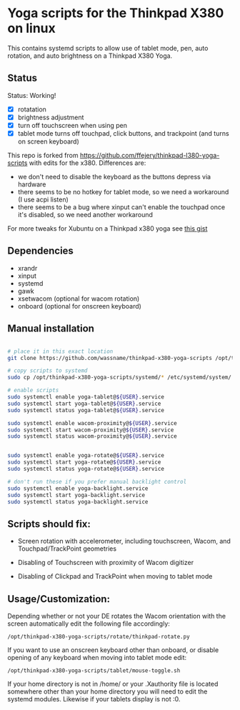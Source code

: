 # Yoga scripts for the Thinkpad X380 on linux

This contains systemd scripts to allow use of tablet mode, pen, auto rotation, and auto brightness on a Thinkpad X380 Yoga.

## Status

Status: Working!

- [x] rotatation
- [x] brightness adjustment
- [x] turn off touchscreen when using pen
- [x] tablet mode turns off touchpad, click buttons, and trackpoint (and turns on screen keyboard)

This repo is forked from https://github.com/ffejery/thinkpad-l380-yoga-scripts with edits for the x380. Differences are:

- we don't need to disable the keyboard as the buttons depress via hardware
- there seems to be no hotkey for tablet mode, so we need a workaround (I use acpi listen)
- there seems to be a bug where xinput can't enable the touchpad once it's disabled, so we need another workaround

For more tweaks for Xubuntu on a Thinkpad x380 yoga see [this gist](https://gist.github.com/wassname/4aec086afe518dfbceaf00577442c432)

## Dependencies

- xrandr
- xinput
- systemd
- gawk
- xsetwacom (optional for wacom rotation)
- onboard (optional for onscreen keyboard)

## Manual installation

```sh

# place it in this exact location
git clone https://github.com/wassname/thinkpad-x380-yoga-scripts /opt/thinkpad-x380-yoga-scripts

# copy scripts to systemd
sudo cp /opt/thinkpad-x380-yoga-scripts/systemd/* /etc/systemd/system/

# enable scripts
sudo systemctl enable yoga-tablet@${USER}.service
sudo systemctl start yoga-tablet@${USER}.service
sudo systemctl status yoga-tablet@${USER}.service

sudo systemctl enable wacom-proximity@${USER}.service
sudo systemctl start wacom-proximity@${USER}.service
sudo systemctl status wacom-proximity@${USER}.service


sudo systemctl enable yoga-rotate@${USER}.service
sudo systemctl start yoga-rotate@${USER}.service
sudo systemctl status yoga-rotate@${USER}.service

# don't run these if you prefer manual backlight control
sudo systemctl enable yoga-backlight.service
sudo systemctl start yoga-backlight.service
sudo systemctl status yoga-backlight.service

```

## Scripts should fix:

- Screen rotation with accelerometer, including touchscreen, Wacom,
  and Touchpad/TrackPoint geometries

- Disabling of Touchscreen with proximity of Wacom digitizer

- Disabling of Clickpad and TrackPoint when moving to tablet mode

## Usage/Customization:


Depending whether or not your DE rotates the Wacom orientation with
the screen automatically edit the following file accordingly:

    /opt/thinkpad-x380-yoga-scripts/rotate/thinkpad-rotate.py

If you want to use an onscreen keyboard other than onboard, or disable
opening of any keyboard when moving into tablet mode edit:

    /opt/thinkpad-x380-yoga-scripts/tablet/mouse-toggle.sh

If your home directory is not in /home/<username> or your .Xauthority
file is located somewhere other than your home directory you will need
to edit the systemd modules. Likewise if your tablets display is not
:0.

